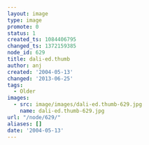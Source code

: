 ```yaml
---
layout: image
type: image
promote: 0
status: 1
created_ts: 1084406795
changed_ts: 1372159385
node_id: 629
title: dali-ed.thumb
author: anj
created: '2004-05-13'
changed: '2013-06-25'
tags:
  - Older
images:
  - src: image/images/dali-ed.thumb-629.jpg
    name: dali-ed.thumb-629.jpg
url: "/node/629/"
aliases: []
date: '2004-05-13'
---
```


